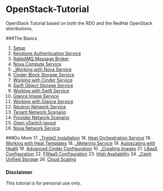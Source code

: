# OpenStack-Tutorial
OpenStack Tutorial based on both the RDO and the RedHat OpenStack distributions.

###The Basics
1. [Setup](https://github.com/kalise/OpenStack-Tutorial/blob/master/Content/preflight.md)
2. [Keystone Authentication Service](https://github.com/kalise/OpenStack-Tutorial/blob/master/Content/keystone.md)
3. [RabbitMQ Message Broker](https://github.com/kalise/OpenStack-Tutorial/blob/master/Content/rabbitmq.md)
4. [Nova Compute Service](https://github.com/kalise/OpenStack-Tutorial/blob/master/Content/nova.md)
5. [_Working with Nova Service](https://github.com/kalise/OpenStack-Tutorial/blob/master/Content/working-nova.md)
6. [Cinder Block Storage Service](https://github.com/kalise/OpenStack-Tutorial/blob/master/Content/cinder.md)
7. [Working with Cinder Service](https://github.com/kalise/OpenStack-Tutorial/blob/master/Content/working-cinder.md)
8. [Swift Object Storage Service](https://github.com/kalise/OpenStack-Tutorial/blob/master/Content/swift.md)
9. [Working with Swift Service](https://github.com/kalise/OpenStack-Tutorial/blob/master/Content/working-swift.md)
10. [Glance Image Service](https://github.com/kalise/OpenStack-Tutorial/blob/master/Content/glance.md)
11. [Working with Glance Service](https://github.com/kalise/OpenStack-Tutorial/blob/master/Content/working-glance.md)
12. [Neutron Network Service](https://github.com/kalise/OpenStack-Tutorial/blob/master/Content/neutron.md)
13. [Tenant Network Scenario](https://github.com/kalise/OpenStack-Tutorial/blob/master/Content/working-neutron.md)
14. [Provider Network Scenario](https://github.com/kalise/OpenStack-Tutorial/blob/master/Content/provider-network.md)
15. [Open vSwitch layout](https://github.com/kalise/OpenStack-Tutorial/blob/master/Content/open-vswitch.md)
16. [Nova Network Service](https://github.com/kalise/OpenStack-Tutorial/blob/master/Content/novanetwork.md)

###Do More
17. [_TripleO Installation](https://github.com/kalise/OpenStack-Tutorial/blob/master/Content/tripleo.md)
18. [Heat Orchestration Service](https://github.com/kalise/OpenStack-Tutorial/blob/master/Content/heat.md)
19. [Working with Heat Templates](https://github.com/kalise/OpenStack-Tutorial/blob/master/Content/working-heat.md)
18. [_Metering Service](https://github.com/kalise/OpenStack-Tutorial/blob/master/Content/ceilometer.md)
19. [Autoscaling with Heath](https://github.com/kalise/OpenStack-Tutorial/blob/master/Content/autoscaling-heat.md)
19. [Advanced Cinder Configuration](https://github.com/kalise/OpenStack-Tutorial/blob/master/Content/multiple_cinder.md)
10. [_Creating Images](https://github.com/kalise/OpenStack-Tutorial/blob/master/Content/images.md)
21. [LBaaS Configuration](https://github.com/kalise/OpenStack-Tutorial/blob/master/Content/load-balancer.md)
22. [FWaaS Configuration](https://github.com/kalise/OpenStack-Tutorial/blob/master/Content/firewall.md)
23. [High Availability](https://github.com/kalise/OpenStack-Tutorial/blob/master/Content/ha.md)
24. [_Ceph Unified Storage](https://github.com/kalise/OpenStack-Tutorial/blob/master/Content/ceph.md)
26. [Cloud Scaling](https://github.com/kalise/OpenStack-Tutorial/blob/master/Content/scale.md)


### Disclaimer
This tutorial is for personal use only.
